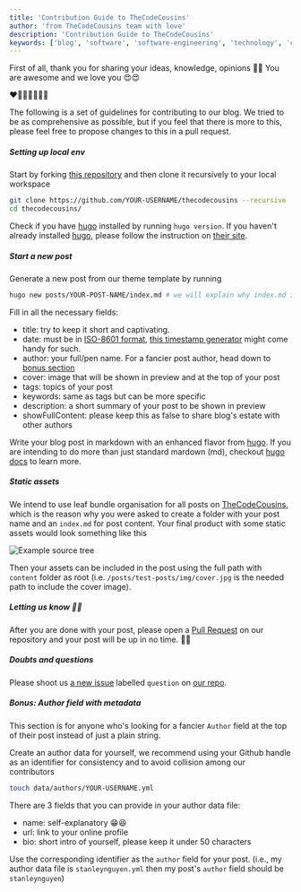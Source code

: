 ```yaml
---
title: 'Contribution Guide to TheCodeCousins'
author: 'from TheCodeCousins team with love'
description: 'Contribution Guide to TheCodeCousins'
keywords: ['blog', 'software', 'software-engineering', 'technology', 'code']
---
```


First of all, thank you for sharing your ideas, knowledge, opinions 🎉🎉 You are awesome and we love you 😍😍

❤️🧡💛💚💙💜🖤

The following is a set of guidelines for contributing to our blog.
We tried to be as comprehensive as possible, but if you feel that there is more to this, please feel free to propose changes to this in a pull request.

##### Setting up local env

Start by forking [this repository](https://github.com/thecodecousins/thecodecousins) and then clone it recursively to your local workspace

```bash
git clone https://github.com/YOUR-USERNAME/thecodecousins --recursive
cd thecodecousins/
```

Check if you have [hugo](https://gohugo.io) installed by running `hugo version`.
If you haven't already installed [hugo](https://gohugo.io), please follow the instruction on [their site](https://gohugo.io/getting-started/installing/).

##### Start a new post

Generate a new post from our theme template by running

```bash
hugo new posts/YOUR-POST-NAME/index.md # we will explain why index.md in the next section
```

Fill in all the necessary fields:

- title: try to keep it short and captivating.
- date: must be in [ISO-8601 format](https://en.wikipedia.org/wiki/ISO_8601), [this timestamp generator](https://timestampgenerator.com/) might come handy for such.
- author: your full/pen name. For a fancier post author, head down to [bonus section](#bonus)
- cover: image that will be shown in preview and at the top of your post
- tags: topics of your post
- keywords: same as tags but can be more specific
- description: a short summary of your post to be shown in preview
- showFullContent: please keep this as false to share blog's estate with other authors

Write your blog post in markdown with an enhanced flavor from [hugo](https://gohugo.io/).
If you are intending to do more than just standard mardown (md), checkout [hugo docs](https://gohugo.io/content-management/) to learn more.

##### Static assets

We intend to use leaf bundle organisation for all posts on [TheCodeCousins](https://thecodecousins.com), which is the reason why you were asked to create a folder with your post name and an `index.md` for post content.
Your final product with some static assets would look something like this

![Example source tree](/example-tree.png)

Then your assets can be included in the post using the full path with `content` folder as root
(i.e. `/posts/test-posts/img/cover.jpg` is the needed path to include the cover image).

##### Letting us know 🎉🎉

After you are done with your post, please open a [Pull Request](https://github.com/thecodecousins/thecodecousins/compare) on our repository and your post will be up in no time. 🥳🥳

##### Doubts and questions

Please shoot us [a new issue](https://github.com/thecodecousins/thecodecousins/issues/new) labelled `question` on [our repo](https://github.com/thecodecousins/thecodecousins).

##### <a name="bonus" id="bonus"></a> Bonus: Author field with metadata

This section is for anyone who's looking for a fancier `Author` field at the top of their post instead of just a plain string.

Create an author data for yourself, we recommend using your Github handle as an identifier for consistency and to avoid collision among our contributors

```bash
touch data/authors/YOUR-USERNAME.yml
```

There are 3 fields that you can provide in your author data file:

- name: self-explanatory 😁😆
- url: link to your online profile
- bio: short intro of yourself, please keep it under 50 characters

Use the corresponding identifier as the `author` field for your post. (i.e., my author data file is `stanleynguyen.yml` then my post's `author` field should be `stanleynguyen`)
